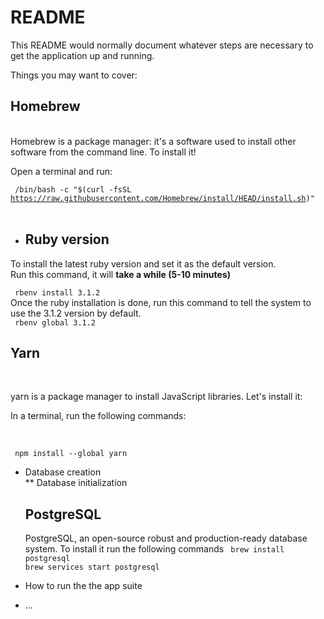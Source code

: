 # README

This README would normally document whatever steps are necessary to get the
application up and running.

Things you may want to cover:
<h2>Homebrew </h2></br>
Homebrew is a package manager: it's a software used to install other software from the command line. To install it!</br>

Open a terminal and run:</br>

<code> /bin/bash -c "$(curl -fsSL https://raw.githubusercontent.com/Homebrew/install/HEAD/install.sh)" </code></br>


* <h2>Ruby version </h2>
To install the latest ruby version and set it as the default version.</br>
Run this command, it will **take a while (5-10 minutes)**</br>

  <code> rbenv install 3.1.2 </code></br>
  Once the ruby installation is done, run this command to tell the system to use the 3.1.2 version by default.</br>
  <code> rbenv global 3.1.2 </code></br>
<h2>Yarn </h2></br>
<p> yarn is a package manager to install JavaScript libraries. Let's install it:</br>

In a terminal, run the following commands:</p></br>

<code> npm install --global yarn </code></br>





* Database creation </br> 
** Database initialization </br>
  
  <h2>PostgreSQL</h2>
  PostgreSQL, an open-source robust and production-ready database system. </b>
  To install it run the following commands </b>
  <code> brew install postgresql </code></br>
  <code>brew services start postgresql </code></br>


* How to run the the app suite


* ...
